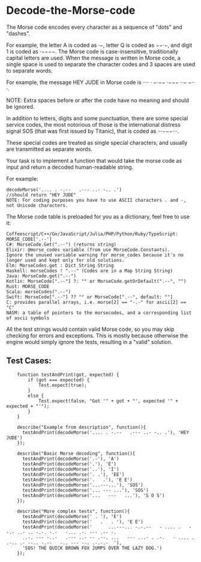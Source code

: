 # Decode-the-Morse-code

The Morse code encodes every character as a sequence of "dots" and "dashes". 

For example, the letter A is coded as ·−, letter Q is coded as −−·−, and digit 1 is coded as ·−−−−. 
The Morse code is case-insensitive, traditionally capital letters are used.
When the message is written in Morse code, a single space is used to separate the 
character codes and 3 spaces are used to separate words. 

For example, the message HEY JUDE in Morse code is ···· · −·−−   ·−−− ··− −·· ·.

NOTE: Extra spaces before or after the code have no meaning and should be ignored.

In addition to letters, digits and some punctuation, there are some special service codes,
the most notorious of those is the international distress signal SOS (that was first issued by Titanic), that is coded as ···−−−···. 

These special codes are treated as single special characters, and usually are transmitted as separate words.

Your task is to implement a function that would take the morse code as input and return a decoded human-readable string.


For example:

    decodeMorse('.... . -.--   .--- ..- -.. .')
    //should return "HEY JUDE"
    NOTE: For coding purposes you have to use ASCII characters . and -, not Unicode characters.

The Morse code table is preloaded for you as a dictionary, feel free to use it:

    Coffeescript/C++/Go/JavaScript/Julia/PHP/Python/Ruby/TypeScript: MORSE_CODE['.--']
    C#: MorseCode.Get(".--") (returns string)
    Elixir: @morse_codes variable (from use MorseCode.Constants). 
    Ignore the unused variable warning for morse_codes because it's no longer used and kept only for old solutions.
    Elm: MorseCodes.get : Dict String String
    Haskell: morseCodes ! ".--" (Codes are in a Map String String)
    Java: MorseCode.get(".--")
    Kotlin: MorseCode[".--"] ?: "" or MorseCode.getOrDefault(".--", "")
    Rust: MORSE_CODE
    Scala: morseCodes(".--")
    Swift: MorseCode[".--"] ?? "" or MorseCode[".--", default: ""]
    C: provides parallel arrays, i.e. morse[2] == "-.-" for ascii[2] == "C"
    NASM: a table of pointers to the morsecodes, and a corresponding list of ascii symbols

All the test strings would contain valid Morse code, so you may skip checking for errors and exceptions.
This is mostly because otherwise the engine would simply ignore the tests, resulting in a "valid" solution.

















Test Cases:
-

        function testAndPrint(got, expected) {
            if (got === expected) {
                Test.expect(true);
            }
            else {
                Test.expect(false, "Got '" + got + "', expected '" + expected + "'");
            }
        }

        describe("Example from description", function(){
          testAndPrint(decodeMorse('.... . -.--   .--- ..- -.. .'), 'HEY JUDE')
        });

        describe("Basic Morse decoding", function(){
          testAndPrint(decodeMorse('.-'), 'A')
          testAndPrint(decodeMorse('.'), 'E')
          testAndPrint(decodeMorse('..'), 'I')
          testAndPrint(decodeMorse('. .'), 'EE')
          testAndPrint(decodeMorse('.   .'), 'E E')
          testAndPrint(decodeMorse('...---...'), 'SOS')
          testAndPrint(decodeMorse('... --- ...'), 'SOS')
          testAndPrint(decodeMorse('...   ---   ...'), 'S O S')
        });

        describe("More complex tests", function(){
          testAndPrint(decodeMorse(' . '), 'E')
          testAndPrint(decodeMorse('   .   . '), 'E E')
          testAndPrint(decodeMorse('      ...---... -.-.--   - .... .   --.- ..- .. -.-. -.-   -... .-. --- .-- -. 
          ..-. --- -..-   .--- ..- -- .--. ...   --- ...- . .-.   - .... .   .-.. .- --.. -.--   -.. --- --. .-.-.-  '),
          'SOS! THE QUICK BROWN FOX JUMPS OVER THE LAZY DOG.')
        });




